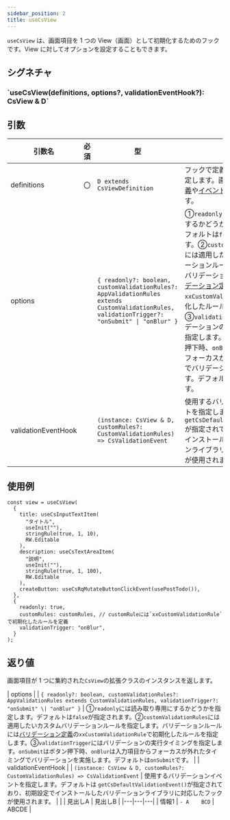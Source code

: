 ```yaml
---
sidebar_position: 2
title: useCsView
---
```


`useCsView` は、画面項目を 1 つの View（画面）として初期化するためのフックです。View に対してオプションを設定することもできます。

## シグネチャ

<h3>`useCsView(definitions, options?, validationEventHook?): CsView & D`</h3>

## 引数

| 引数名              | 必須 | 型                                                                                                                                             | 説明                                                                                                                                                                                                                                                                                                                                                                                                                                                                                                                             |
| ------------------- | ---- | ---------------------------------------------------------------------------------------------------------------------------------------------- | -------------------------------------------------------------------------------------------------------------------------------------------------------------------------------------------------------------------------------------------------------------------------------------------------------------------------------------------------------------------------------------------------------------------------------------------------------------------------------------------------------------------------------- |
| definitions         | 〇   | `D extends CsViewDefinition`                                                                                                                   | フックで定義した画面項目を指定します。画面項目には[画面定義](../../../category/画面定義)や[イベント定義](../../../category/イベント定義)を指定できます。                                                                                                                                                                                                                                                                                                                                                                         |
| options             |      | `{ readonly?: boolean, customValidationRules?: AppValidationRules extends CustomValidationRules, validationTrigger?: "onSubmit" \| "onBlur" }` | ①`readonly`には読み取り専用にするかどうかを指定します。デフォルトは`false`が指定されます。②`customValidationRules`には適用したいカスタムバリデーションルールを指定します。バリデーションルールには[バリデーション定義](../../../category/バリデーション定義)の`xxCustomValidationRule`で初期化したルールを指定します。③`validationTrigger`にはバリデーションの実行タイミングを指定します。`onSubmit`はボタン押下時、`onBlur`は入力項目からフォーカスが外れたタイミングでバリデーションを実施します。デフォルトは`onSubmit`です。 |
| validationEventHook |      | `(instance: CsView & D, customRules?: CustomValidationRules) => CsValidationEvent`                                                             | 使用するバリデーションイベントを指定します。デフォルトは `getCsDefaultValidationEvent()`が指定されており、初期設定でインストールしたバリデーションライブラリに対応したフックが使用されます。                                                                                                                                                                                                                                                                                                                                     |

## 使用例

```tsx
const view = useCsView(
  {
    title: useCsInputTextItem(
      "タイトル",
      useInit(""),
      stringRule(true, 1, 10),
      RW.Editable
    ),
    description: useCsTextAreaItem(
      "説明",
      useInit(""),
      stringRule(true, 1, 100),
      RW.Editable
    ),
    createButton: useCsRqMutateButtonClickEvent(usePostTodo()),
  },
  {
    readonly: true,
    customRules: customRules, // customRuleには`xxCustomValidationRule`で初期化したルールを定義
    validationTrigger: "onBlur",
  }
);
```

## 返り値

画面項目が 1 つに集約された`CsView`の拡張クラスのインスタンスを返します。


| options             |      | `{ readonly?: boolean, customValidationRules?: AppValidationRules extends CustomValidationRules, validationTrigger?: "onSubmit" \| "onBlur" }` | ①`readonly`には読み取り専用にするかどうかを指定します。デフォルトは`false`が指定されます。②`customValidationRules`には適用したいカスタムバリデーションルールを指定します。バリデーションルールには[バリデーション定義](../../../category/バリデーション定義)の`xxCustomValidationRule`で初期化したルールを指定します。③`validationTrigger`にはバリデーションの実行タイミングを指定します。`onSubmit`はボタン押下時、`onBlur`は入力項目からフォーカスが外れたタイミングでバリデーションを実施します。デフォルトは`onSubmit`です。 |
| validationEventHook |      | `(instance: CsView & D, customRules?: CustomValidationRules) => CsValidationEvent`                                                             | 使用するバリデーションイベントを指定します。デフォルトは `getCsDefaultValidationEvent()`が指定されており、初期設定でインストールしたバリデーションライブラリに対応したフックが使用されます。                                                                                                                                                                                                                                                                                                                                     |
|  | 見出しA | 見出しB |
|---|---|---|
| 情報1 | `- A   
BCD` | ABCDE |
